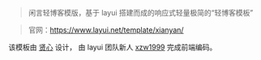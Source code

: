 
> 闲言轻博客模版，基于 layui 搭建而成的响应式轻量极简的“轻博客模板”

> 官网：https://www.layui.net/template/xianyan/

该模板由 [贤心](https://github.com/sentsin) 设计， 由 layui 团队新人 [xzw1999](https://github.com/xzw1999) 完成前端编码。

